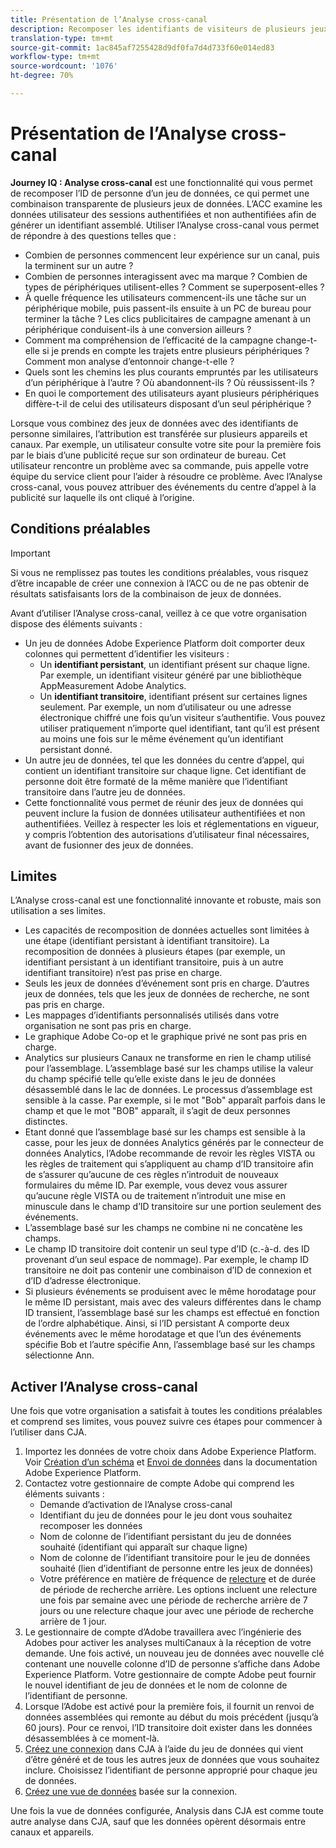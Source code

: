 ```yaml
---
title: Présentation de l’Analyse cross-canal
description: Recomposer les identifiants de visiteurs de plusieurs jeux de données pour regrouper les visiteurs.
translation-type: tm+mt
source-git-commit: 1ac845af7255428d9df0fa7d4d733f60e014ed83
workflow-type: tm+mt
source-wordcount: '1076'
ht-degree: 70%

---
```



# Présentation de l’Analyse cross-canal

**Journey IQ : Analyse cross-canal** est une fonctionnalité qui vous permet de recomposer l’ID de personne d’un jeu de données, ce qui permet une combinaison transparente de plusieurs jeux de données.  L’ACC examine les données utilisateur des sessions authentifiées et non authentifiées afin de générer un identifiant assemblé. Utiliser l’Analyse cross-canal vous permet de répondre à des questions telles que :

* Combien de personnes commencent leur expérience sur un canal, puis la terminent sur un autre ?
* Combien de personnes interagissent avec ma marque ? Combien de types de périphériques utilisent-elles ? Comment se superposent-elles ?
* À quelle fréquence les utilisateurs commencent-ils une tâche sur un périphérique mobile, puis passent-ils ensuite à un PC de bureau pour terminer la tâche ? Les clics publicitaires de campagne amenant à un périphérique conduisent-ils à une conversion ailleurs ?
* Comment ma compréhension de l’efficacité de la campagne change-t-elle si je prends en compte les trajets entre plusieurs périphériques ? Comment mon analyse d’entonnoir change-t-elle ?
* Quels sont les chemins les plus courants empruntés par les utilisateurs d’un périphérique à l’autre ? Où abandonnent-ils ? Où réussissent-ils ?
* En quoi le comportement des utilisateurs ayant plusieurs périphériques diffère-t-il de celui des utilisateurs disposant d’un seul périphérique ?

Lorsque vous combinez des jeux de données avec des identifiants de personne similaires, l’attribution est transférée sur plusieurs appareils et canaux. Par exemple, un utilisateur consulte votre site pour la première fois par le biais d’une publicité reçue sur son ordinateur de bureau. Cet utilisateur rencontre un problème avec sa commande, puis appelle votre équipe du service client pour l’aider à résoudre ce problème. Avec l’Analyse cross-canal, vous pouvez attribuer des événements du centre d’appel à la publicité sur laquelle ils ont cliqué à l’origine.

## Conditions préalables

>[!IMPORTANT]
>
>Si vous ne remplissez pas toutes les conditions préalables, vous risquez dʼêtre incapable de créer une connexion à l’ACC ou de ne pas obtenir de résultats satisfaisants lors de la combinaison de jeux de données.

Avant d’utiliser l’Analyse cross-canal, veillez à ce que votre organisation dispose des éléments suivants :

* Un jeu de données Adobe Experience Platform doit comporter deux colonnes qui permettent d’identifier les visiteurs :
   * Un **identifiant persistant**, un identifiant présent sur chaque ligne. Par exemple, un identifiant visiteur généré par une bibliothèque AppMeasurement Adobe Analytics.
   * Un **identifiant transitoire**, identifiant présent sur certaines lignes seulement. Par exemple, un nom d’utilisateur ou une adresse électronique chiffré une fois qu’un visiteur s’authentifie. Vous pouvez utiliser pratiquement n’importe quel identifiant, tant qu’il est présent au moins une fois sur le même événement qu’un identifiant persistant donné.
* Un autre jeu de données, tel que les données du centre d’appel, qui contient un identifiant transitoire sur chaque ligne. Cet identifiant de personne doit être formaté de la même manière que l’identifiant transitoire dans l’autre jeu de données.
* Cette fonctionnalité vous permet de réunir des jeux de données qui peuvent inclure la fusion de données utilisateur authentifiées et non authentifiées. Veillez à respecter les lois et réglementations en vigueur, y compris lʼobtention des autorisations dʼutilisateur final nécessaires, avant de fusionner des jeux de données.

## Limites

L’Analyse cross-canal est une fonctionnalité innovante et robuste, mais son utilisation a ses limites.

* Les capacités de recomposition de données actuelles sont limitées à une étape (identifiant persistant à identifiant transitoire). La recomposition de données à plusieurs étapes (par exemple, un identifiant persistant à un identifiant transitoire, puis à un autre identifiant transitoire) n’est pas prise en charge.
* Seuls les jeux de données dʼévénement sont pris en charge. D’autres jeux de données, tels que les jeux de données de recherche, ne sont pas pris en charge.
* Les mappages d’identifiants personnalisés utilisés dans votre organisation ne sont pas pris en charge.
* Le graphique Adobe Co-op et le graphique privé ne sont pas pris en charge.
* Analytics sur plusieurs Canaux ne transforme en rien le champ utilisé pour l’assemblage. L’assemblage basé sur les champs utilise la valeur du champ spécifié telle qu’elle existe dans le jeu de données désassemblé dans le lac de données. Le processus d’assemblage est sensible à la casse. Par exemple, si le mot &quot;Bob&quot; apparaît parfois dans le champ et que le mot &quot;BOB&quot; apparaît, il s’agit de deux personnes distinctes.
* Etant donné que l’assemblage basé sur les champs est sensible à la casse, pour les jeux de données Analytics générés par le connecteur de données Analytics, l’Adobe recommande de revoir les règles VISTA ou les règles de traitement qui s’appliquent au champ d’ID transitoire afin de s’assurer qu’aucune de ces règles n’introduit de nouveaux formulaires du même ID. Par exemple, vous devez vous assurer qu’aucune règle VISTA ou de traitement n’introduit une mise en minuscule dans le champ d’ID transitoire sur une portion seulement des événements.
* L’assemblage basé sur les champs ne combine ni ne concatène les champs.
* Le champ ID transitoire doit contenir un seul type d’ID (c.-à-d. des ID provenant d’un seul espace de nommage). Par exemple, le champ ID transitoire ne doit pas contenir une combinaison d’ID de connexion et d’ID d’adresse électronique.
* Si plusieurs événements se produisent avec le même horodatage pour le même ID persistant, mais avec des valeurs différentes dans le champ ID transient, l’assemblage basé sur les champs est effectué en fonction de l’ordre alphabétique. Ainsi, si l’ID persistant A comporte deux événements avec le même horodatage et que l’un des événements spécifie Bob et l’autre spécifie Ann, l’assemblage basé sur les champs sélectionne Ann.


## Activer l’Analyse cross-canal

Une fois que votre organisation a satisfait à toutes les conditions préalables et comprend ses limites, vous pouvez suivre ces étapes pour commencer à lʼutiliser dans CJA.

1. Importez les données de votre choix dans Adobe Experience Platform. Voir [Création d’un schéma](https://docs.adobe.com/content/help/fr-FR/experience-platform/xdm/tutorials/create-schema-ui.html) et [Envoi de données](https://docs.adobe.com/content/help/fr-FR/experience-platform/ingestion/home.html) dans la documentation Adobe Experience Platform.
1. Contactez votre gestionnaire de compte Adobe qui comprend les éléments suivants :
   * Demande d’activation de l’Analyse cross-canal
   * Identifiant du jeu de données pour le jeu dont vous souhaitez recomposer les données
   * Nom de colonne de l’identifiant persistant du jeu de données souhaité (identifiant qui apparaît sur chaque ligne)
   * Nom de colonne de l’identifiant transitoire pour le jeu de données souhaité (lien d’identifiant de personne entre les jeux de données)
   * Votre préférence en matière de fréquence de [relecture](replay.md) et de durée de période de recherche arrière. Les options incluent une relecture une fois par semaine avec une période de recherche arrière de 7 jours ou une relecture chaque jour avec une période de recherche arrière de 1 jour.
1. Le gestionnaire de compte d’Adobe travaillera avec l’ingénierie des Adobes pour activer les analyses multiCanaux à la réception de votre demande. Une fois activé, un nouveau jeu de données avec nouvelle clé contenant une nouvelle colonne d’ID de personne s’affiche dans Adobe Experience Platform. Votre gestionnaire de compte Adobe peut fournir le nouvel identifiant de jeu de données et le nom de colonne de l’identifiant de personne.
1. Lorsque l’Adobe est activé pour la première fois, il fournit un renvoi de données assemblées qui remonte au début du mois précédent (jusqu’à 60 jours). Pour ce renvoi, l’ID transitoire doit exister dans les données désassemblées à ce moment-là.
1. [Créez une connexion](../create-connection.md) dans CJA à l’aide du jeu de données qui vient d’être généré et de tous les autres jeux de données que vous souhaitez inclure. Choisissez l’identifiant de personne approprié pour chaque jeu de données.
1. [Créez une vue de données](/help/data-views/create-dataview.md) basée sur la connexion.

<!-- To do: Paragraph on backfill once product and marketing determine the best way forward. -->

Une fois la vue de données configurée, Analysis dans CJA est comme toute autre analyse dans CJA, sauf que les données opèrent désormais entre canaux et appareils.
